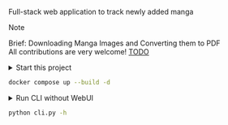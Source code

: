 Full-stack web application to track newly added manga

> [!NOTE]
> Brief: Downloading Manga Images and Converting them to PDF<br />
> All contributions are very welcome! [TODO](./_data/readme/TODO.md)


<details>
<summary>Start this project</summary>
<pre>
docker -v   # Docker version 27.5.1, build 9f9e405
python -V   # Python 3.12.3
</pre>
</details>

```bash
docker compose up --build -d
```

<details>
<summary>Run CLI without WebUI</summary>
<pre>
cd backend
python3 -m venv .venv
source .venv/bin/activate
pip install -r requirements.txt
</pre>
</details>

```bash
python cli.py -h
```
